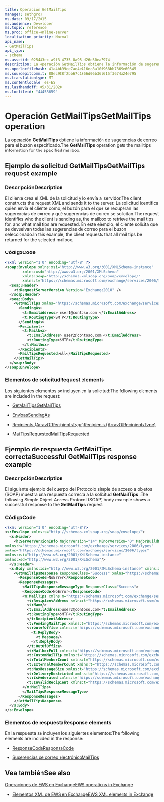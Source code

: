 ```yaml
---
title: Operación GetMailTips
manager: sethgros
ms.date: 09/17/2015
ms.audience: Developer
ms.topic: reference
ms.prod: office-online-server
localization_priority: Normal
api_name:
- GetMailTips
api_type:
- schema
ms.assetid: 025483ec-a9f3-4735-8a95-d26e30ea7974
description: La operación GetMailTips obtiene la información de sugerencias de correo para el buzón especificado.
ms.openlocfilehash: 41a4bb99ee7ae4e416ec8a106968bb7869e60345
ms.sourcegitcommit: 88ec988f2bb67c1866d06b361615f3674a24e795
ms.translationtype: MT
ms.contentlocale: es-ES
ms.lasthandoff: 05/31/2020
ms.locfileid: "44458659"
---
```

# <a name="getmailtips-operation"></a><span data-ttu-id="15f95-103">Operación GetMailTips</span><span class="sxs-lookup"><span data-stu-id="15f95-103">GetMailTips operation</span></span>

<span data-ttu-id="15f95-104">La operación **GetMailTips** obtiene la información de sugerencias de correo para el buzón especificado.</span><span class="sxs-lookup"><span data-stu-id="15f95-104">The **GetMailTips** operation gets the mail tips information for the specified mailbox.</span></span> 
  
## <a name="getmailtips-request-example"></a><span data-ttu-id="15f95-105">Ejemplo de solicitud GetMailTips</span><span class="sxs-lookup"><span data-stu-id="15f95-105">GetMailTips request example</span></span>

### <a name="description"></a><span data-ttu-id="15f95-106">Descripción</span><span class="sxs-lookup"><span data-stu-id="15f95-106">Description</span></span>

<span data-ttu-id="15f95-107">El cliente crea el XML de la solicitud y lo envía al servidor.</span><span class="sxs-lookup"><span data-stu-id="15f95-107">The client constructs the request XML and sends it to the server.</span></span> <span data-ttu-id="15f95-108">La solicitud identifica quién envía el cliente como, el buzón para el que se recuperan las sugerencias de correo y qué sugerencias de correo se solicitan.</span><span class="sxs-lookup"><span data-stu-id="15f95-108">The request identifies who the client is sending as, the mailbox to retrieve the mail tips for, and what mail tips are requested.</span></span> <span data-ttu-id="15f95-109">En este ejemplo, el cliente solicita que se devuelvan todas las sugerencias de correo para el buzón seleccionado.</span><span class="sxs-lookup"><span data-stu-id="15f95-109">In this example, the client requests that all mail tips be returned for the selected mailbox.</span></span>
  
### <a name="code"></a><span data-ttu-id="15f95-110">Código</span><span class="sxs-lookup"><span data-stu-id="15f95-110">Code</span></span>

```XML
<?xml version="1.0" encoding="utf-8" ?> 
<soap:Envelope xmlns:xsi="http://www.w3.org/2001/XMLSchema-instance" 
        xmlns:xsd="http://www.w3.org/2001/XMLSchema" 
        xmlns:soap="http://schemas.xmlsoap.org/soap/envelope/" 
        xmlns:t="https://schemas.microsoft.com/exchange/services/2006/types"> 
  <soap:Header> 
    <t:RequestServerVersion Version="Exchange2010" /> 
  </soap:Header> 
  <soap:Body> 
    <GetMailTips xmlns="https://schemas.microsoft.com/exchange/services/2006/messages"> 
      <SendingAs> 
        <t:EmailAddress> user1@contoso.com </t:EmailAddress> 
        <t:RoutingType>SMTP</t:RoutingType> 
      </SendingAs> 
      <Recipients> 
        <t:Mailbox> 
          <t:EmailAddress> user2@contoso.com </t:EmailAddress> 
          <t:RoutingType>SMTP</t:RoutingType> 
        </t:Mailbox> 
      </Recipients> 
      <MailTipsRequested>All</MailTipsRequested> 
    </GetMailTips> 
  </soap:Body> 
</soap:Envelope>
```

### <a name="request-elements"></a><span data-ttu-id="15f95-111">Elementos de solicitud</span><span class="sxs-lookup"><span data-stu-id="15f95-111">Request elements</span></span>

<span data-ttu-id="15f95-112">Los siguientes elementos se incluyen en la solicitud:</span><span class="sxs-lookup"><span data-stu-id="15f95-112">The following elements are included in the request:</span></span>
  
- [<span data-ttu-id="15f95-113">GetMailTips</span><span class="sxs-lookup"><span data-stu-id="15f95-113">GetMailTips</span></span>](getmailtips.md)
    
- [<span data-ttu-id="15f95-114">Envíoas</span><span class="sxs-lookup"><span data-stu-id="15f95-114">SendingAs</span></span>](sendingas.md)
    
- [<span data-ttu-id="15f95-115">Recipients (ArrayOfRecipientsType)</span><span class="sxs-lookup"><span data-stu-id="15f95-115">Recipients (ArrayOfRecipientsType)</span></span>](recipients-arrayofrecipientstype.md)
    
- [<span data-ttu-id="15f95-116">MailTipsRequested</span><span class="sxs-lookup"><span data-stu-id="15f95-116">MailTipsRequested</span></span>](mailtipsrequested.md)
    
## <a name="successful-getmailtips-response-example"></a><span data-ttu-id="15f95-117">Ejemplo de respuesta GetMailTips correcta</span><span class="sxs-lookup"><span data-stu-id="15f95-117">Successful GetMailTips response example</span></span>

### <a name="description"></a><span data-ttu-id="15f95-118">Descripción</span><span class="sxs-lookup"><span data-stu-id="15f95-118">Description</span></span>

<span data-ttu-id="15f95-119">El siguiente ejemplo del cuerpo del Protocolo simple de acceso a objetos (SOAP) muestra una respuesta correcta a la solicitud **GetMailTips** .</span><span class="sxs-lookup"><span data-stu-id="15f95-119">The following Simple Object Access Protocol (SOAP) body example shows a successful response to the **GetMailTips** request.</span></span> 
  
### <a name="code"></a><span data-ttu-id="15f95-120">Código</span><span class="sxs-lookup"><span data-stu-id="15f95-120">Code</span></span>

```XML
<?xml version="1.0" encoding="utf-8"?> 
<s:Envelope xmlns:s="http://schemas.xmlsoap.org/soap/envelope/"> 
  <s:Header> 
    <h:ServerVersionInfo MajorVersion="14" MinorVersion="0" MajorBuildNumber="536" MinorBuildNumber="0" Version="Exchange2010" 
xmlns:h="https://schemas.microsoft.com/exchange/services/2006/types" 
xmlns="https://schemas.microsoft.com/exchange/services/2006/types" 
xmlns:xsi="http://www.w3.org/2001/XMLSchema-instance" 
xmlns:xsd="http://www.w3.org/2001/XMLSchema"/> 
  </s:Header> 
  <s:Body xmlns:xsi="http://www.w3.org/2001/XMLSchema-instance" xmlns:xsd="http://www.w3.org/2001/XMLSchema"> 
    <GetMailTipsResponse ResponseClass="Success" xmlns="https://schemas.microsoft.com/exchange/services/2006/messages"> 
      <ResponseCode>NoError</ResponseCode> 
      <ResponseMessages> 
        <MailTipsResponseMessageType ResponseClass="Success"> 
        <ResponseCode>NoError</ResponseCode> 
        <m:MailTips xmlns:m="https://schemas.microsoft.com/exchange/services/2006/messages"> 20 / 29 [MS-OXWMT] — v20100517 Mail Tips Web Service Extensions Copyright © 2010 Microsoft Corporation. Release: Monday, May 17, 2010 
          <t:RecipientAddress xmlns:t="https://schemas.microsoft.com/exchange/services/2006/types"> 
          <t:Name/> 
          <t:EmailAddress>user2@contoso.com</t:EmailAddress> 
          <t:RoutingType>SMTP</t:RoutingType> 
          </t:RecipientAddress> 
          <t:PendingMailTips xmlns:t="https://schemas.microsoft.com/exchange/services/2006/types"/> 
          <t:OutOfOffice xmlns:t="https://schemas.microsoft.com/exchange/services/2006/types"> 
            <t:ReplyBody> 
              <t:Message/> 
            </t:ReplyBody> 
          </t:OutOfOffice> 
          <t:MailboxFull xmlns:t="https://schemas.microsoft.com/exchange/services/2006/types">false</t:MailboxFull> 
          <t:CustomMailTip xmlns:t="https://schemas.microsoft.com/exchange/services/2006/types">Hello World Mailtips</t:CustomMailTip> 
          <t:TotalMemberCount xmlns:t="https://schemas.microsoft.com/exchange/services/2006/types">1</t:TotalMemberCount> 
          <t:ExternalMemberCount xmlns:t="https://schemas.microsoft.com/exchange/services/2006/types">0</t:ExternalMemberCount> 
          <t:MaxMessageSize xmlns:t="https://schemas.microsoft.com/exchange/services/2006/types">10485760</t:MaxMessageSize> 
          <t:DeliveryRestricted xmlns:t="https://schemas.microsoft.com/exchange/services/2006/types">false</t:DeliveryRestricted> 
          <t:IsModerated xmlns:t="https://schemas.microsoft.com/exchange/services/2006/types">false</t:IsModerated> 
          <t:InvalidRecipient xmlns:t="https://schemas.microsoft.com/exchange/services/2006/types">false</t:InvalidRecipient> 
        </m:MailTips> 
        </MailTipsResponseMessageType> 
      </ResponseMessages> 
    </GetMailTipsResponse> 
  </s:Body> 
</s:Envelope>
```

### <a name="response-elements"></a><span data-ttu-id="15f95-121">Elementos de respuesta</span><span class="sxs-lookup"><span data-stu-id="15f95-121">Response elements</span></span>

<span data-ttu-id="15f95-122">En la respuesta se incluyen los siguientes elementos:</span><span class="sxs-lookup"><span data-stu-id="15f95-122">The following elements are included in the response:</span></span>
  
- [<span data-ttu-id="15f95-123">ResponseCode</span><span class="sxs-lookup"><span data-stu-id="15f95-123">ResponseCode</span></span>](responsecode.md)
    
- [<span data-ttu-id="15f95-124">Sugerencias de correo electrónico</span><span class="sxs-lookup"><span data-stu-id="15f95-124">MailTips</span></span>](mailtips.md)
    
## <a name="see-also"></a><span data-ttu-id="15f95-125">Vea también</span><span class="sxs-lookup"><span data-stu-id="15f95-125">See also</span></span>



[<span data-ttu-id="15f95-126">Operaciones de EWS en Exchange</span><span class="sxs-lookup"><span data-stu-id="15f95-126">EWS operations in Exchange</span></span>](ews-operations-in-exchange.md)
  
- [<span data-ttu-id="15f95-127">Elementos XML de EWS en Exchange</span><span class="sxs-lookup"><span data-stu-id="15f95-127">EWS XML elements in Exchange</span></span>](ews-xml-elements-in-exchange.md)

